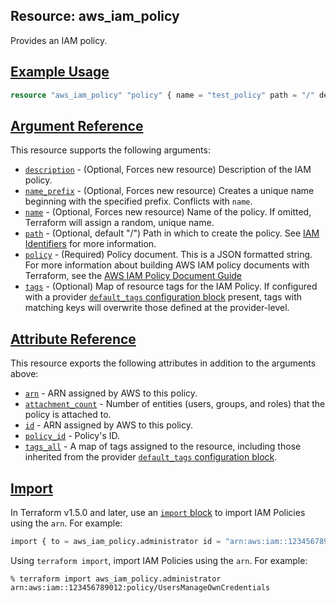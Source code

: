 ## Resource: aws\_iam\_policy

Provides an IAM policy.

## [Example Usage](https://registry.terraform.io/providers/hashicorp/aws/latest/docs/resources/kms_key#example-usage)

```terraform
resource "aws_iam_policy" "policy" { name = "test_policy" path = "/" description = "My test policy" # Terraform's "jsonencode" function converts a # Terraform expression result to valid JSON syntax. policy = jsonencode({ Version = "2012-10-17" Statement = [ { Action = [ "ec2:Describe*", ] Effect = "Allow" Resource = "*" }, ] }) }
```

## [Argument Reference](https://registry.terraform.io/providers/hashicorp/aws/latest/docs/resources/kms_key#argument-reference)

This resource supports the following arguments:

-   [`description`](https://registry.terraform.io/providers/hashicorp/aws/latest/docs/resources/kms_key#description-3) - (Optional, Forces new resource) Description of the IAM policy.
-   [`name_prefix`](https://registry.terraform.io/providers/hashicorp/aws/latest/docs/resources/kms_key#name_prefix-4) - (Optional, Forces new resource) Creates a unique name beginning with the specified prefix. Conflicts with `name`.
-   [`name`](https://registry.terraform.io/providers/hashicorp/aws/latest/docs/resources/kms_key#name-6) - (Optional, Forces new resource) Name of the policy. If omitted, Terraform will assign a random, unique name.
-   [`path`](https://registry.terraform.io/providers/hashicorp/aws/latest/docs/resources/kms_key#path-2) - (Optional, default "/") Path in which to create the policy. See [IAM Identifiers](https://docs.aws.amazon.com/IAM/latest/UserGuide/Using_Identifiers.html) for more information.
-   [`policy`](https://registry.terraform.io/providers/hashicorp/aws/latest/docs/resources/kms_key#policy-5) - (Required) Policy document. This is a JSON formatted string. For more information about building AWS IAM policy documents with Terraform, see the [AWS IAM Policy Document Guide](https://learn.hashicorp.com/terraform/aws/iam-policy)
-   [`tags`](https://registry.terraform.io/providers/hashicorp/aws/latest/docs/resources/kms_key#tags-6) - (Optional) Map of resource tags for the IAM Policy. If configured with a provider [`default_tags` configuration block](https://registry.terraform.io/providers/hashicorp/aws/latest/docs#default_tags-configuration-block) present, tags with matching keys will overwrite those defined at the provider-level.

## [Attribute Reference](https://registry.terraform.io/providers/hashicorp/aws/latest/docs/resources/kms_key#attribute-reference)

This resource exports the following attributes in addition to the arguments above:

-   [`arn`](https://registry.terraform.io/providers/hashicorp/aws/latest/docs/resources/kms_key#arn-5) - ARN assigned by AWS to this policy.
-   [`attachment_count`](https://registry.terraform.io/providers/hashicorp/aws/latest/docs/resources/kms_key#attachment_count-1) - Number of entities (users, groups, and roles) that the policy is attached to.
-   [`id`](https://registry.terraform.io/providers/hashicorp/aws/latest/docs/resources/kms_key#id-2) - ARN assigned by AWS to this policy.
-   [`policy_id`](https://registry.terraform.io/providers/hashicorp/aws/latest/docs/resources/kms_key#policy_id-1) - Policy's ID.
-   [`tags_all`](https://registry.terraform.io/providers/hashicorp/aws/latest/docs/resources/kms_key#tags_all-4) - A map of tags assigned to the resource, including those inherited from the provider [`default_tags` configuration block](https://registry.terraform.io/providers/hashicorp/aws/latest/docs#default_tags-configuration-block).

## [Import](https://registry.terraform.io/providers/hashicorp/aws/latest/docs/resources/kms_key#import)

In Terraform v1.5.0 and later, use an [`import` block](https://developer.hashicorp.com/terraform/language/import) to import IAM Policies using the `arn`. For example:

```terraform
import { to = aws_iam_policy.administrator id = "arn:aws:iam::123456789012:policy/UsersManageOwnCredentials" }
```

Using `terraform import`, import IAM Policies using the `arn`. For example:

```console
% terraform import aws_iam_policy.administrator arn:aws:iam::123456789012:policy/UsersManageOwnCredentials
```